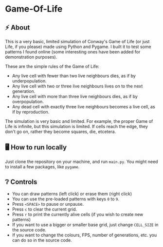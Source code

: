 # Game-Of-Life

## :zap: About
This is a very basic, limited simulation of Conway's Game of Life (or just Life, if you please) made using Python and Pygame. I built it to test some patterns I found online (some interesting ones have been added for demonstration purposes). 

These are the simple rules of the Game of Life:
- Any live cell with fewer than two live neighbours dies, as if by underpopulation.
- Any live cell with two or three live neighbours lives on to the next generation.
- Any live cell with more than three live neighbours dies, as if by overpopulation.
- Any dead cell with exactly three live neighbours becomes a live cell, as if by reproduction.

The simulation is very basic and limited. For example, the proper Game of Life is infinite, but this simulation is limited. If cells reach the edge, they don't go on, rather they become squares, die, etcetera.

## :desktop_computer: How to run locally
Just clone the repository on your machine, and run `main.py`. You might need to install a few packages, like `pygame`.

## :grey_question: Controls
- You can draw patterns (left click) or erase them (right click)
- You can use the pre-loaded patterns with keys `0` to `9`.
- Press `<SPACE>` to pause or unpause.
- Press `c` to clear the current grid.
- Press `r` to print the currently alive cells (if you wish to create new patterns)
- If you want to use a bigger or smaller base grid, just change `CELL_SIZE` in the source code.
- If you want to change the colours, FPS, number of generations, etc. you can do so in the source code.